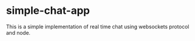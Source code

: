 # simple-chat-app

This is a simple implementation of real time chat using websockets protocol and node.
